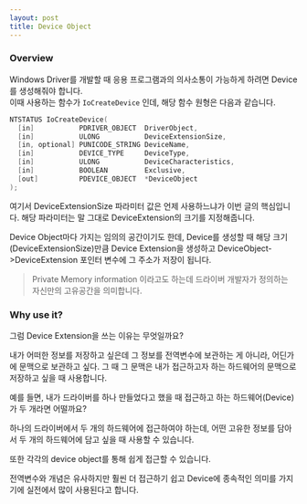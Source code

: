 ```yaml
---
layout: post
title: Device Object
---
```


### Overview
Windows Driver를 개발할 때 응용 프로그램과의 의사소통이 가능하게 하려면 Device를 생성해줘야 합니다.  
이때 사용하는 함수가 `IoCreateDevice` 인데, 해당 함수 원형은 다음과 같습니다.

```c++
NTSTATUS IoCreateDevice(
  [in]           PDRIVER_OBJECT  DriverObject,
  [in]           ULONG           DeviceExtensionSize,
  [in, optional] PUNICODE_STRING DeviceName,
  [in]           DEVICE_TYPE     DeviceType,
  [in]           ULONG           DeviceCharacteristics,
  [in]           BOOLEAN         Exclusive,
  [out]          PDEVICE_OBJECT  *DeviceObject
);
```

여기서 DeviceExtensionSize 파라미터 값은 언제 사용하느냐가 이번 글의 핵심입니다.
해당 파라미터는 말 그대로 DeviceExtension의 크기를 지정해줍니다.  

Device Object마다 가지는 임의의 공간이기도 한데, Device를 생성할 때 해당 크기(DeviceExtensionSize)만큼 Device Extension을 생성하고 DeviceObject->DeviceExtension 포인터 변수에 그 주소가 저장이 됩니다.  

> Private Memory information 이라고도 하는데 드라이버 개발자가 정의하는 자신만의 고유공간을 의미합니다.  

### Why use it?  

그럼 Device Extension을 쓰는 이유는 무엇일까요?  

내가 어떠한 정보를 저장하고 싶은데 그 정보를 전역변수에 보관하는 게 아니라, 어딘가에 문맥으로 보관하고 싶다. 그 때 그 문맥은 내가 접근하고자 하는 하드웨어의 문맥으로 저장하고 싶을 때 사용합니다.  

예를 들면, 내가 드라이버를 하나 만들었다고 했을 때 접근하고 하는 하드웨어(Device)가 두 개라면 어떨까요?  

하나의 드라이버에서 두 개의 하드웨어에 접근하여야 하는데, 어떤 고유한 정보를 담아서 두 개의 하드웨어에 담고 싶을 때 사용할 수 있습니다.  

또한 각각의 device object를 통해 쉽게 접근할 수 있습니다.  

전역변수와 개념은 유사하지만 훨씬 더 접근하기 쉽고 Device에 종속적인 의미를 가지기에 실전에서 많이 사용된다고 합니다.  